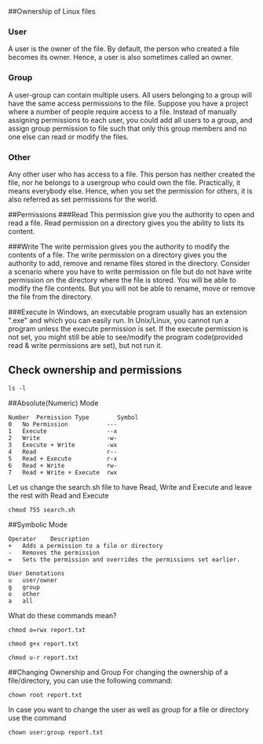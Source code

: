 ##Ownership of Linux files
### User
A user is the owner of the file. By default, the person who created a file becomes its owner. Hence, a user is also 
sometimes called an owner.

### Group
A user-group can contain multiple users. All users belonging to a group will have the same access permissions to the 
file. Suppose you have a project where a number of people require access to a file. Instead of manually assigning 
permissions to each user, you could add all users to a group, and assign group permission to file such that only this 
group members and no one else can read or modify the files.

### Other
Any other user who has access to a file. This person has neither created the file, nor he belongs to a usergroup who 
could own the file. Practically, it means everybody else. Hence, when you set the permission for others, it is also 
referred as set permissions for the world.

##Permissions
###Read
This permission give you the authority to open and read a file. Read permission on a directory gives you the ability 
to lists its content.

###Write
The write permission gives you the authority to modify the contents of a file. The write permission on a directory 
gives you the authority to add, remove and rename files stored in the directory. Consider a scenario where you have
 to write permission on file but do not have write permission on the directory where the file is stored. You will be
  able to modify the file contents. But you will not be able to rename, move or remove the file from the directory.

###Execute 
In Windows, an executable program usually has an extension ".exe" and which you can easily run. In Unix/Linux, you 
cannot run a program unless the execute permission is set. If the execute permission is not set, you might still be 
able to see/modify the program code(provided read & write permissions are set), but not run it.

## Check ownership and permissions
```$xslt
ls -l
```

##Absolute(Numeric) Mode
```
Number	Permission Type	       Symbol
0	No Permission	        ---
1	Execute	                --x
2	Write	                -w-
3	Execute + Write	        -wx
4	Read	                r--
5	Read + Execute	        r-x
6	Read + Write	        rw-
7	Read + Write + Execute	rwx
```
Let us change the search.sh file to have Read, Write and Execute and leave the rest with Read and Execute
```
chmod 755 search.sh
```
##Symbolic Mode

```
Operator	Description
+	Adds a permission to a file or directory
-	Removes the permission
=	Sets the permission and overrides the permissions set earlier.
```

```
User Denotations
u	user/owner
g	group
o	other
a	all
```
What do these commands mean?
```$xslt
chmod o=rwx report.txt
```
```$xslt
chmod g+x report.txt
```
```$xslt
chmod u-r report.txt
```

##Changing Ownership and Group
For changing the ownership of a file/directory, you can use the following command:
```
chown root report.txt
```
In case you want to change the user as well as group for a file or directory use the command
```$xslt
chown user:group report.txt
```